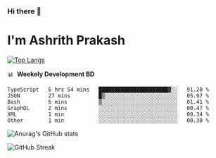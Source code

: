 ### Hi there 👋
# I'm Ashrith Prakash

[![Top Langs](https://github-readme-stats.vercel.app/api/top-langs/?username=xxcheckmatexx&count_private=true&include_all_commits=true&show_icons=true&line_height=20&title_color=FFFFFF&icon_color=FFFFFF&text_color=FFFFFF&bg_color=0D1117&langs_count=8)](https://github.com/anuraghazra/github-readme-stats)

📊 &nbsp;**Weekely Development BD**

<!--START_SECTION:waka-->

```text
TypeScript   6 hrs 54 mins   ██████████████████████▓░░   91.20 %
JSON         27 mins         █▒░░░░░░░░░░░░░░░░░░░░░░░   05.97 %
Bash         6 mins          ▒░░░░░░░░░░░░░░░░░░░░░░░░   01.41 %
GraphQL      2 mins          ░░░░░░░░░░░░░░░░░░░░░░░░░   00.47 %
XML          1 min           ░░░░░░░░░░░░░░░░░░░░░░░░░   00.34 %
Other        1 min           ░░░░░░░░░░░░░░░░░░░░░░░░░   00.30 %
```

<!--END_SECTION:waka-->

![Anurag's GitHub stats](https://github-readme-stats.vercel.app/api?username=xxcheckmatexx&count_private=true&show_icons=true&theme=merko)  

![GitHub Streak](http://github-readme-streak-stats.herokuapp.com?user=xxcheckmatexx&theme=merko&hide_border=true&date_format=M%20j%5B%2C%20Y%5D&fire=DD0E0B)
<br/>

